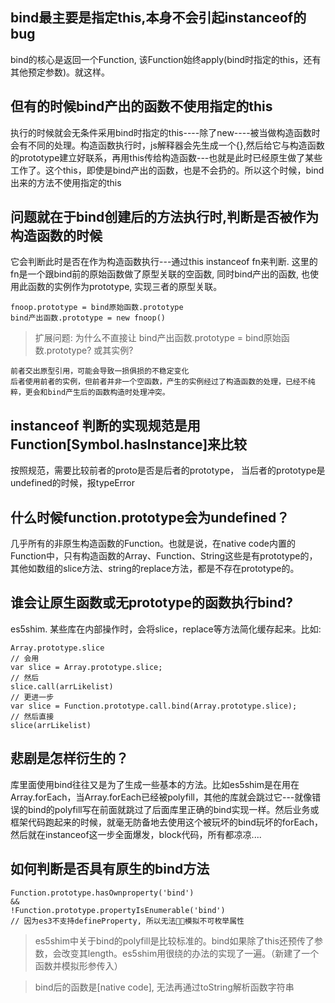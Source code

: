 ## bind最主要是指定this,本身不会引起instanceof的bug
bind的核心是返回一个Function, 该Function始终apply(bind时指定的this，还有其他预定参数)。就这样。

## 但有的时候bind产出的函数不使用指定的this
执行的时候就会无条件采用bind时指定的this----除了new----被当做构造函数时会有不同的处理。构造函数执行时，js解释器会先生成一个{},然后给它与构造函数的prototype建立好联系，再用this传给构造函数---也就是此时已经原生做了某些工作了。这个this，即使是bind产出的函数，也是不会扔的。所以这个时候，bind出来的方法不使用指定的this

## 问题就在于bind创建后的方法执行时,判断是否被作为构造函数的时候
它会判断此时是否在作为构造函数执行---通过this instanceof fn来判断. 这里的fn是一个跟bind前的原始函数做了原型关联的空函数, 同时bind产出的函数, 也使用此函数的实例作为prototype, 实现三者的原型关联。
```
fnoop.prototype = bind原始函数.prototype
bind产出函数.prototype = new fnoop()
```
> 扩展问题: 为什么不直接让 bind产出函数.prototype = bind原始函数.prototype? 或其实例? 
```
前者交出原型引用，可能会导致一损俱损的不稳定变化
后者使用前者的实例，但前者并非一个空函数，产生的实例经过了构造函数的处理，已经不纯粹，更会和bind产生后的函数构造时处理冲突。
```

## instanceof 判断的实现规范是用Function[Symbol.hasInstance]来比较
按照规范，需要比较前者的proto是否是后者的prototype， 当后者的prototype是undefined的时候，报typeError

## 什么时候function.prototype会为undefined？
几乎所有的非原生构造函数的Function。也就是说，在native code内置的Function中，只有构造函数的Array、Function、String这些是有prototype的，其他如数组的slice方法、string的replace方法，都是不存在prototype的。

## 谁会让原生函数或无prototype的函数执行bind?
es5shim. 某些库在内部操作时，会将slice，replace等方法简化缓存起来。比如:
```
Array.prototype.slice
// 会用
var slice = Array.prototype.slice;
// 然后
slice.call(arrLikelist)
// 更进一步
var slice = Function.prototype.call.bind(Array.prototype.slice);
// 然后直接
slice(arrLikelist)
```

## 悲剧是怎样衍生的？
库里面使用bind往往又是为了生成一些基本的方法。比如es5shim是在用在Array.forEach，当Array.forEach已经被polyfill，其他的库就会跳过它---就像错误的bind的polyfill写在前面就跳过了后面库里正确的bind实现一样。然后业务或框架代码跑起来的时候，就毫无防备地去使用这个被玩坏的bind玩坏的forEach，然后就在instanceof这一步全面爆发，block代码，所有都凉凉....

## 如何判断是否具有原生的bind方法
```
Function.prototype.hasOwnproperty('bind')
&&
!Function.prototype.propertyIsEnumerable('bind')
// 因为es3不支持defineProperty, 所以无法模拟不可枚举属性
```

> es5shim中关于bind的polyfill是比较标准的。bind如果除了this还预传了参数，会改变其length。es5shim用很绕的办法的实现了一遍。（新建了一个函数并模拟形参传入）

> bind后的函数是[native code], 无法再通过toString解析函数字符串